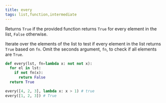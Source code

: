 ```yaml
---
title: every
tags: list,function,intermediate
---
```


Returns `True` if the provided function returns `True` for every element in the list, `False` otherwise.

Iterate over the elements of the list to test if every element in the list returns `True` based on `fn`.
Omit the seconds argument, `fn`, to check if all elements are `True`.

```py
def every(lst, fn=lambda x: not not x):
  for el in lst:
    if not fn(x):
      return False
  return True
```

```py
every([4, 2, 3], lambda x: x > 1) # true
every([1, 2, 3]) # True
```
